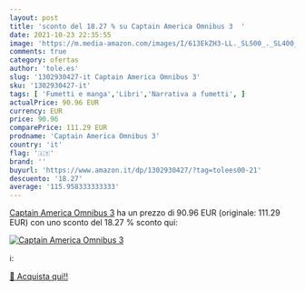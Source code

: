 ```yaml
---
layout: post
title: 'sconto del 18.27 % su Captain America Omnibus 3  '
date: 2021-10-23 22:35:55
image: 'https://m.media-amazon.com/images/I/613EkZH3-LL._SL500_._SL400_.jpg'
comments: true
category: ofertas
author: 'tole.es'
slug: '1302930427-it Captain America Omnibus 3'
sku: '1302930427-it'
tags: [ 'Fumetti e manga','Libri','Narrativa a fumetti', ]
actualPrice: 90.96 EUR
currency: EUR
price: 90.96
comparePrice: 111.29 EUR
prodname: 'Captain America Omnibus 3'
country: 'it'
flag: '🇮🇹'
brand: ''
buyurl: 'https://www.amazon.it/dp/1302930427/?tag=tolees00-21'
descuento: '18.27'
average: '115.958333333333'
---
```


[Captain America Omnibus 3](https://www.amazon.it/dp/1302930427/?tag=tolees00-21) ha un prezzo di 90.96 EUR (originale: 111.29 EUR) con uno sconto del 18.27 % sconto qui:

[![Captain America Omnibus 3](https://m.media-amazon.com/images/I/613EkZH3-LL._SL500_._SL400_.jpg)](https://www.amazon.it/dp/1302930427/?tag=tolees00-21)

ℹ️:


[🛒 Acquista qui!!](https://www.amazon.it/dp/1302930427/?tag=tolees00-21)
